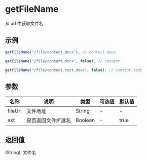 # getFileName

从 url 中获取文件名

## 示例

```js
getFileName("/file/content.docx"); // content.docx

getFileName("/file/content.docx", false); // content

getFileName("/file/content.test.docx", false); // content.test
```

## 参数

| 名称    | 说明               | 类型    | 可选值 | 默认值 |
| ------- | ------------------ | ------- | ------ | ------ |
| fileUrl | 文件地址           | String  | -      | -      |
| ext     | 是否返回文件扩展名 | Boolean | -      | true   |

## 返回值

(String): 文件名
